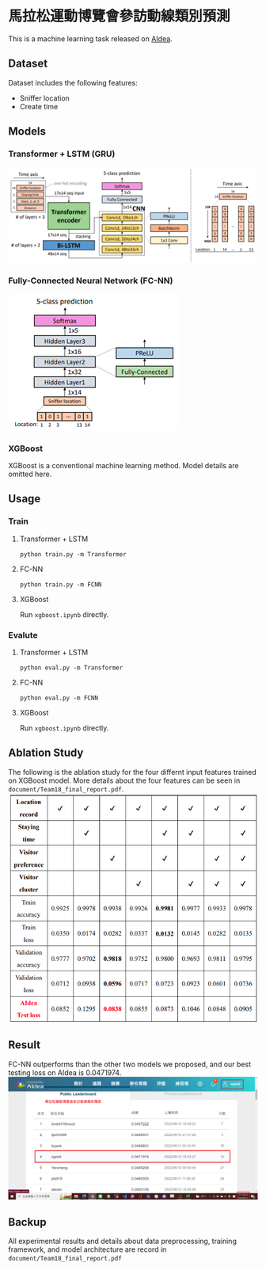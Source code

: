 # 馬拉松運動博覽會參訪動線類別預測
This is a machine learning task released on [AIdea][1].

## Dataset
Dataset includes the following features:
- Sniffer location
- Create time

## Models
### Transformer + LSTM (GRU)
![image1](img_for_readme/Transformer_LSTM_architecture.png)

### Fully-Connected Neural Network (FC-NN)
![image2](img_for_readme/FCNN_architecture.png)

### XGBoost
XGBoost is a conventional machine learning method. Model details are omitted here.

## Usage
### Train
1. Transformer + LSTM
    ```
    python train.py -m Transformer
    ```
2. FC-NN
    ```
    python train.py -m FCNN
    ```
3. XGBoost

    Run `xgboost.ipynb` directly.

### Evalute
1. Transformer + LSTM
    ```
    python eval.py -m Transformer
    ```
2. FC-NN
    ```
    python eval.py -m FCNN
    ```
3. XGBoost

    Run `xgboost.ipynb` directly.

## Ablation Study
The following is the ablation study for the four differnt input features trained on XGBoost model. More details about the four features can be seen in `document/Team18_final_report.pdf`.
![image](img_for_readme/Ablation_Study_for_Features.png)

## Result
FC-NN outperforms than the other two models we proposed, and our best testing loss on AIdea is 0.0471974.
![image](img_for_readme/Team18_final_result_AIdea.png)

## Backup
All experimental results and details about data preprocessing, training framework, and model architecture are record in `document/Team18_final_report.pdf`

[1]:https://aidea-web.tw/topic/107d9eb3-5a37-4303-9e60-11bebef82f51
